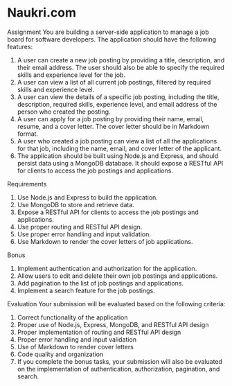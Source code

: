 # Naukri.com

Assignment
You are building a server-side application to manage a job board for software developers. The application should have the following features:

1. A user can create a new job posting by providing a title, description, and their email address. The user should also be able to specify the required skills and experience level for the job.
2. A user can view a list of all current job postings, filtered by required skills and experience level.
3. A user can view the details of a specific job posting, including the title, description, required skills, experience level, and email address of the person who created the posting.
4. A user can apply for a job posting by providing their name, email, resume, and a cover letter. The cover letter should be in Markdown format.
5. A user who created a job posting can view a list of all the applications for that job, including the name, email, and cover letter of the applicant.
6. The application should be built using Node.js and Express, and should persist data using a MongoDB database. It should expose a RESTful API for clients to access the job postings and applications.

Requirements

1. Use Node.js and Express to build the application.
2. Use MongoDB to store and retrieve data.
3. Expose a RESTful API for clients to access the job postings and applications.
4. Use proper routing and RESTful API design.
5. Use proper error handling and input validation.
6. Use Markdown to render the cover letters of job applications.

Bonus

1. Implement authentication and authorization for the application.
2. Allow users to edit and delete their own job postings and applications.
3. Add pagination to the list of job postings and applications.
4. Implement a search feature for the job postings.

Evaluation
Your submission will be evaluated based on the following criteria:

1. Correct functionality of the application
2. Proper use of Node.js, Express, MongoDB, and RESTful API design
3. Proper implementation of routing and RESTful API design
4. Proper error handling and input validation
5. Use of Markdown to render cover letters
6. Code quality and organization
7. If you complete the bonus tasks, your submission will also be evaluated on the implementation of authentication, authorization, pagination, and search.


